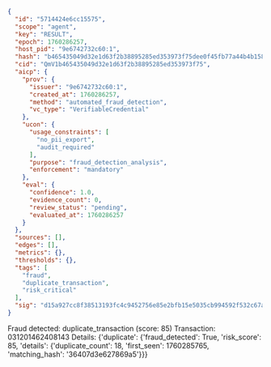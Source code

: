 ```json
{
  "id": "5714424e6cc15575",
  "scope": "agent",
  "key": "RESULT",
  "epoch": 1760286257,
  "host_pid": "9e6742732c60:1",
  "hash": "b465435049d32e1d63f2b38895285ed353973f75dee0f45fb77a44b4b1581a31",
  "cid": "QmV1b465435049d32e1d63f2b38895285ed353973f75",
  "aicp": {
    "prov": {
      "issuer": "9e6742732c60:1",
      "created_at": 1760286257,
      "method": "automated_fraud_detection",
      "vc_type": "VerifiableCredential"
    },
    "ucon": {
      "usage_constraints": [
        "no_pii_export",
        "audit_required"
      ],
      "purpose": "fraud_detection_analysis",
      "enforcement": "mandatory"
    },
    "eval": {
      "confidence": 1.0,
      "evidence_count": 0,
      "review_status": "pending",
      "evaluated_at": 1760286257
    }
  },
  "sources": [],
  "edges": [],
  "metrics": {},
  "thresholds": {},
  "tags": [
    "fraud",
    "duplicate_transaction",
    "risk_critical"
  ],
  "sig": "d15a927cc8f38513193fc4c9452756e85e2bfb15e5035cb994592f532c67ae9c"
}
```

Fraud detected: duplicate_transaction (score: 85)
Transaction: 031201462408143
Details: {'duplicate': {'fraud_detected': True, 'risk_score': 85, 'details': {'duplicate_count': 18, 'first_seen': 1760285765, 'matching_hash': '36407d3e627869a5'}}}